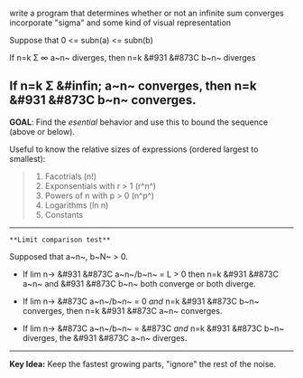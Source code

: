 write a program that determines whether or not an infinite sum converges
incorporate "sigma" and some kind of visual representation

Suppose that 0 <= subn(a) <= subn(b)

If n=k &Sigma; &#8734; a~n~ diverges, then n=k &#931 &#873C b~n~ diverges

If n=k &#931; &#infin; a~n~ converges, then n=k &#931 &#873C b~n~ converges.
----------------------------------
**GOAL**: Find the *esential* behavior and use this to bound the sequence (above or below).

Useful to know the relative sizes of expressions (ordered largest to smallest):

>	1. Facotrials (n!)
>	2. Exponsentials with r > 1 (r^n^)
>	3. Powers of n with p > 0 (n^p^)
>	4. Logarithms (ln n)
>	5. Constants
----------------------------------

	**Limit comparison test**
 Supposed that a~n~, b~N~ > 0.

* If lim n-> &#931 &#873C a~n~/b~n~ = L > 0 then n=k &#931 &#873C a~n~ and &#931 &#873C b~n~
	both converge or both diverge.
  
* If lim n-> &#873C a~n~/b~n~ = 0 *and*  n=k &#931 &#873C b~n~ converges, then 
	n=k &#931 &#873C a~n~ converges.

* If lim n-> &#873C a~n~/b~n~ = &#873C *and* n=k &#931 &#873C b~n~ diverges,
	the &#931 &#873C a~n~ diverges.

----------------------------------
**Key Idea:** Keep the fastest growing parts, "ignore" the rest of the noise.
